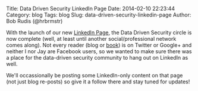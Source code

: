 Title: Data Driven Security LinkedIn Page
Date: 2014-02-10 22:23:44
Category: blog
Tags: blog
Slug: data-driven-security-linkedin-page
Author: Bob Rudis (@hrbrmstr)

With the launch of our new [LinkedIn Page](https://www.linkedin.com/company/data-driven-security), the Data Driven Security circle is now complete (well, at least until another social/professional network comes along). Not every reader (blog or [book](http://amzn.to/ddsec)) is on Twitter or Google+ and neither I nor Jay are Facebook users, so we wanted to make sure there was a place for the data-driven security community to hang out on LinkedIn as well.

We'll occassionally be posting some LinkedIn-only content on that page (not just blog re-posts) so give it a follow there and stay tuned for updates!


